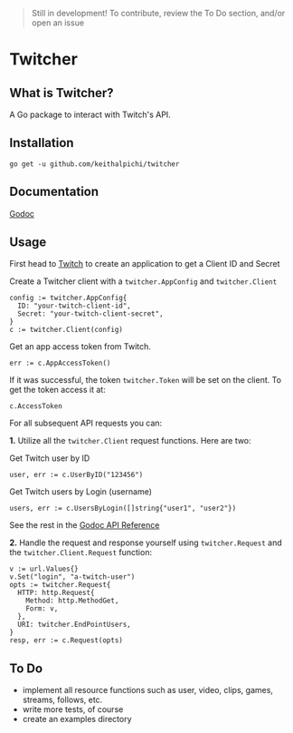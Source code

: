 > Still in development! To contribute, review the To Do section, and/or open an issue

# Twitcher

## What is Twitcher?
A Go package to interact with Twitch's API.

## Installation
`go get -u github.com/keithalpichi/twitcher`

## Documentation
[Godoc](https://godoc.org/github.com/keithalpichi/twitcher)

## Usage
First head to [Twitch](https://dev.twitch.tv/docs/authentication/#registration) to create an application to get a Client ID and Secret

Create a Twitcher client with a `twitcher.AppConfig` and `twitcher.Client`
```
config := twitcher.AppConfig{
  ID: "your-twitch-client-id",
  Secret: "your-twitch-client-secret",
}
c := twitcher.Client(config)
```

Get an app access token from Twitch.
```
err := c.AppAccessToken()
```

If it was successful, the token `twitcher.Token` will be set on the client. To get the token access it at:
```
c.AccessToken
```
For all subsequent API requests you can:

**1.**
Utilize all the `twitcher.Client` request functions. Here are two:

Get Twitch user by ID
```
user, err := c.UserByID("123456")
```
Get Twitch users by Login (username)
```
users, err := c.UsersByLogin([]string{"user1", "user2"})
```
See the rest in the [Godoc API Reference](https://godoc.org/github.com/keithalpichi/twitcher)


**2.**
Handle the request and response yourself using `twitcher.Request` and the `twitcher.Client.Request` function:
```
v := url.Values{}
v.Set("login", "a-twitch-user")
opts := twitcher.Request{
  HTTP: http.Request{
    Method: http.MethodGet,
    Form: v,
  },
  URI: twitcher.EndPointUsers,
}
resp, err := c.Request(opts)
```

## To Do
- implement all resource functions such as user, video, clips, games, streams, follows, etc.
- write more tests, of course
- create an examples directory
